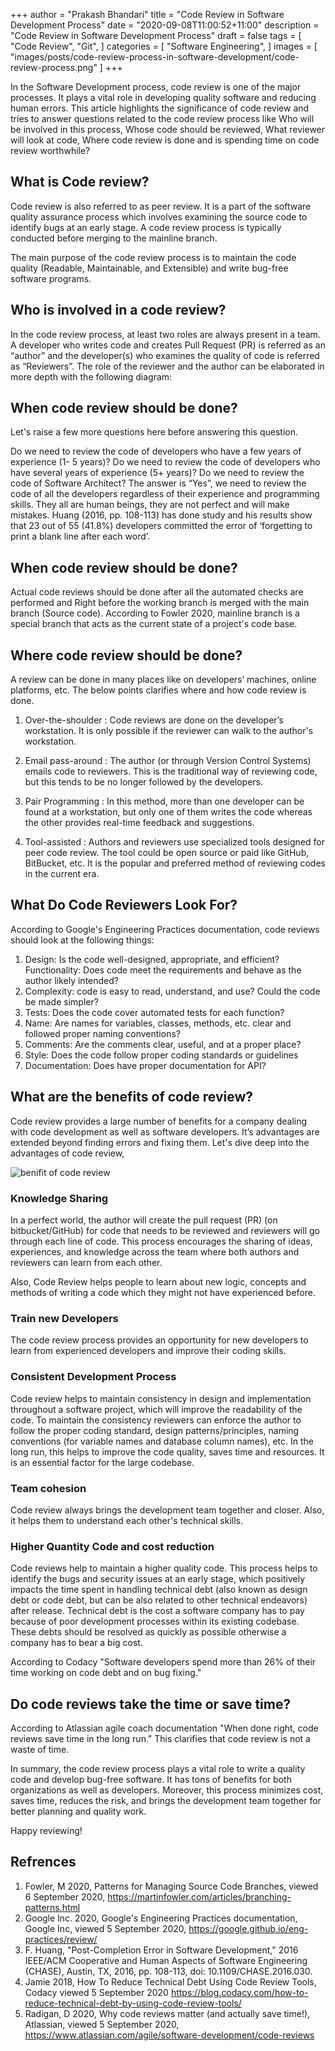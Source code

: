 +++
author = "Prakash Bhandari"
title = "Code Review in Software Development Process"
date = "2020-09-08T11:00:52+11:00"
description = "Code Review in Software Development Process"
draft = false
tags = [
    "Code Review",
    "Git",
]
categories = [
  "Software Engineering",
]
images = [
  "images/posts/code-review-process-in-software-development/code-review-process.png"
]
+++

In the Software Development process, code review is one of the major processes. It plays a vital role in developing quality software and reducing human errors. This article highlights the significance of code review and tries to answer <!--more-->questions related to the code review process like Who will be involved in this process, Whose code should be reviewed, What reviewer will look at code, Where code review is done and is spending time on code review worthwhile?

## What is Code review?

Code review is also referred to as peer review. It is a part of the software quality assurance process which involves examining the source code to identify bugs at an early stage. A code review process is typically conducted before merging to the mainline branch.

The main purpose of the code review process is to maintain the code quality (Readable, Maintainable, and Extensible) and write bug-free software programs.

## Who is involved in a code review?

In the code review process,  at least two roles are always present in a team.  A developer who writes code and creates Pull Request (PR)  is referred as  an “author” and the developer(s) who examines the quality of code is referred as “Reviewers”.   The role of the reviewer and the author can be elaborated in more depth with the following diagram:


## When code review should be done?

Let's raise a few more questions here before answering this question.

Do we need to review the code of developers who have a few years of experience (1- 5 years)?
Do we need to review the code of developers who have several years of experience (5+ years)?
Do we need to review the code of Software Architect?
The answer is “Yes”, we need to review the code of all the developers regardless of their experience and programming skills. They all are human beings, they are not perfect and will make mistakes. Huang (2016, pp. 108-113) has done study and his results show that 23 out of 55 (41.8%) developers committed the error of ‘forgetting to print a blank line after each word’.

## When code review should be done?
Actual code reviews should be done after all the automated checks are performed and Right before the working branch is merged with the main branch (Source code).  According to Fowler 2020, mainline branch is a special branch  that acts as the current state of a project's code base.

## Where code review should be done?
A review can be done in many places like on developers’ machines, online platforms, etc. The below points clarifies where and how code review is done.

1. Over-the-shoulder : Code reviews are done on the developer’s workstation. It is only possible if the reviewer can walk to the author's workstation.

2. Email pass-around : The author (or through Version Control Systems) emails code to reviewers. This is the traditional way of reviewing code, but this tends to be no longer followed by the developers.

3. Pair Programming : In this method, more than one developer can be found at a workstation, but only one of them writes the code whereas the other provides real-time feedback and suggestions.

 4. Tool-assisted : Authors and reviewers use specialized tools designed for peer code review. The tool could be open source or paid like GitHub, BitBucket, etc. It is the popular and preferred method of reviewing codes in the current era.

## What Do Code Reviewers Look For?
According to Google's Engineering Practices documentation, code reviews should look at the following things:

1. Design: Is the code well-designed, appropriate, and efficient?
Functionality: Does code meet the requirements and behave as the author likely intended? 
2. Complexity: code is easy to read, understand, and use? Could the code be made simpler?
3. Tests: Does the code cover automated tests for each function?
4. Name: Are names for variables, classes, methods, etc. clear and followed proper naming conventions?
5. Comments: Are the comments clear,  useful, and at a proper place?
6. Style: Does the code follow proper coding standards or guidelines
7. Documentation: Does have proper documentation for API?

## What are the benefits of code review?

Code review  provides a large number of benefits for a company dealing with code development as well as software developers.  It’s advantages are extended beyond  finding errors and fixing them.  Let's dive deep into the advantages of code review,

![benifit of code review](images/posts/code-review-process-in-software-development/benifit-of-code-review.png#center)

### Knowledge Sharing 
In a perfect world, the author will create the pull request (PR) (on bitbucket/GitHub) for code that needs to be reviewed and reviewers will go through each line of code. This process encourages the sharing of ideas, experiences, and knowledge across the team where both authors and reviewers can learn from each other.

Also, Code Review helps people to learn about new logic, concepts and methods of writing a code which they might not have experienced before.

### Train new Developers
The code review process provides an opportunity for new developers to learn from experienced developers and improve their coding skills.

### Consistent Development Process
Code review helps to maintain consistency in design and implementation throughout a software project, which will improve the readability of the code. To maintain the consistency reviewers can enforce the author to follow the proper coding standard, design patterns/principles, naming conventions (for variable names and database column names), etc. In the long run, this helps to improve the code quality, saves time and resources. It is an essential factor for the large codebase.

### Team cohesion
Code review always brings the development team together and closer. Also, it helps them to understand each other's technical skills.

### Higher Quantity Code and cost reduction
Code reviews help to maintain a higher quality code. This process helps to identify the bugs and security issues at an early stage, which positively impacts the time  spent in handling technical debt (also known as design debt or code debt, but can be also related to other technical endeavors) after release. Technical debt is the cost a software company has to pay because of poor development processes within its existing codebase. These debts should be resolved as quickly as possible otherwise a company has to bear a big cost.

According to Codacy "Software developers spend more than 26% of their time working on code debt and on bug fixing."

## Do code reviews take the time or save time?

According to Atlassian agile coach documentation "When done right, code reviews save time in the long run." This clarifies that code review is not a waste of time.

In summary,  the code review process plays a vital role to write a quality code and develop bug-free software. It has tons of benefits for both organizations as well as developers.  Moreover, this process minimizes cost, saves time, reduces the risk, and brings the development team together for better planning and quality work.

Happy reviewing!


## Refrences

1. Fowler, M 2020, Patterns for Managing Source Code Branches, viewed 6 September 2020, https://martinfowler.com/articles/branching-patterns.html 
2. Google Inc. 2020, Google's Engineering Practices documentation, Google Inc, viewed 5 September 2020, https://google.github.io/eng-practices/review/
3. F. Huang, "Post-Completion Error in Software Development," 2016 IEEE/ACM Cooperative and Human Aspects of Software Engineering (CHASE), Austin, TX, 2016, pp. 108-113, doi: 10.1109/CHASE.2016.030.
4. Jamie 2018, How To Reduce Technical Debt Using Code Review Tools, Codacy  viewed 5 September 2020  https://blog.codacy.com/how-to-reduce-technical-debt-by-using-code-review-tools/   
5. Radigan, D 2020, Why code reviews matter (and actually save time!), Atlassian, viewed 5 September 2020, https://www.atlassian.com/agile/software-development/code-reviews
